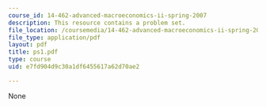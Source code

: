 ```yaml
---
course_id: 14-462-advanced-macroeconomics-ii-spring-2007
description: This resource contains a problem set.
file_location: /coursemedia/14-462-advanced-macroeconomics-ii-spring-2007/e7fd904d9c30a1df6455617a62d70ae2_ps1.pdf
file_type: application/pdf
layout: pdf
title: ps1.pdf
type: course
uid: e7fd904d9c30a1df6455617a62d70ae2

---
```

None